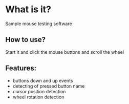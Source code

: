 ﻿# What is it?
Sample mouse testing software
## How to use?
Start it and click the mouse buttons and scroll the wheel
## Features:
- buttons down and up events
- detecting of pressed button name
- cursor position detection
- wheel rotation detection
